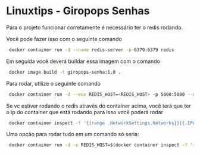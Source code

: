 # Linuxtips - Giropops Senhas

Para o projeto funcionar corretamente é necessário ter o redis rodando.

Você pode fazer isso com o seguinte comando
```bash
 docker container run -d --name redis-server -p 6379:6379 redis
```

Em seguida você deverá buildar essa imagem com o comando
```bash
 docker image build -t giropops-senha:1.0 .
```

Para rodar, utilize o seguinte comando
```bash
 docker container run -d --env REDIS_HOST=<REDIS_HOST> -p 5000:5000 --name giropops-senha giropops-senha:1.0
```
Se vc estiver rodando o redis através do container acima, você terá que ter o ip do container que está rodando para isso você poderá rodar
```bash
 docker container inspect -f '{{range .NetworkSettings.Networks}}{{.IPAddress}}{{end}}' redis-server
```

Uma opção para rodar tudo em um comando só seria:
```bash
 docker container run -d -e REDIS_HOST=$(docker container inspect -f '{{range .NetworkSettings.Networks}}{{.IPAddress}}{{end}}' redis-server) --name giropops-senhas -p 5000:5000 giropops-senhas
```
